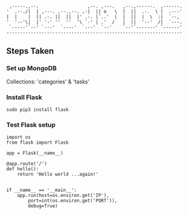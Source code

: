 
     ,-----.,--.                  ,--. ,---.   ,--.,------.  ,------.
    '  .--./|  | ,---. ,--.,--. ,-|  || o   \  |  ||  .-.  \ |  .---'
    |  |    |  || .-. ||  ||  |' .-. |`..'  |  |  ||  |  \  :|  `--, 
    '  '--'\|  |' '-' ''  ''  '\ `-' | .'  /   |  ||  '--'  /|  `---.
     `-----'`--' `---'  `----'  `---'  `--'    `--'`-------' `------'
    ----------------------------------------------------------------- 

## Steps Taken

### Set up MongoDB

Collections: 'categories' & 'tasks'

### Install Flask

``` sudo pip3 install flask ```

### Test Flask setup

``` 
import os
from flask import Flask

app = Flask(__name__)

@app.route('/')
def hello():
    return 'Hello world ...again!'
    

if __name__ == '__main__':
    app.run(host=os.environ.get('IP'),
        port=int(os.environ.get('PORT')),
        debug=True)
```

###